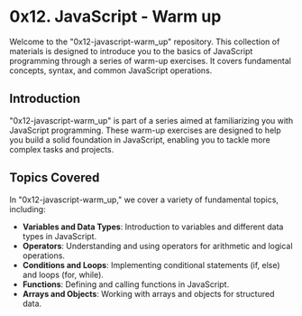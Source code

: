 # 0x12. JavaScript - Warm up

Welcome to the "0x12-javascript-warm_up" repository. This collection of materials is designed to introduce you to the basics of JavaScript programming through a series of warm-up exercises. It covers fundamental concepts, syntax, and common JavaScript operations.

## Introduction

"0x12-javascript-warm_up" is part of a series aimed at familiarizing you with JavaScript programming. These warm-up exercises are designed to help you build a solid foundation in JavaScript, enabling you to tackle more complex tasks and projects.

## Topics Covered

In "0x12-javascript-warm_up," we cover a variety of fundamental topics, including:

- **Variables and Data Types**: Introduction to variables and different data types in JavaScript.
- **Operators**: Understanding and using operators for arithmetic and logical operations.
- **Conditions and Loops**: Implementing conditional statements (if, else) and loops (for, while).
- **Functions**: Defining and calling functions in JavaScript.
- **Arrays and Objects**: Working with arrays and objects for structured data.
